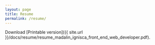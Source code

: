 ```yaml
---
layout: page
title: Resume
permalink: /resume/
---
```


Download [Printable version]({{ site.url }}/docs/resume/resume_madalin_ignisca_front_end_web_developer.pdf).